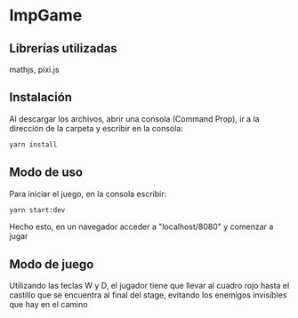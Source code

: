 # ImpGame
## Librerías utilizadas
mathjs, pixi.js

## Instalación
Al descargar los archivos, abrir una consola (Command Prop), ir a la dirección de la carpeta y escribir en la consola:
```bash
yarn install
```

## Modo de uso
Para iniciar el juego, en la consola escribir:
```bash
yarn start:dev
```
Hecho esto, en un navegador acceder a "localhost/8080" y comenzar a jugar

## Modo de juego
Utilizando las teclas W y D, el jugador tiene que llevar al cuadro rojo hasta el castillo que se encuentra al final del stage, evitando los enemigos invisibles que hay en el camino
